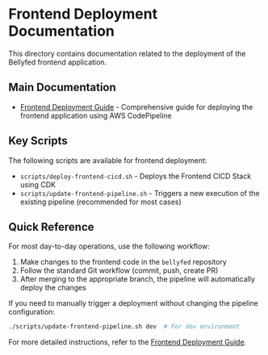 # Frontend Deployment Documentation

This directory contains documentation related to the deployment of the Bellyfed frontend application.

## Main Documentation

- [Frontend Deployment Guide](./frontend-deployment.md) - Comprehensive guide for deploying the frontend application using AWS CodePipeline

## Key Scripts

The following scripts are available for frontend deployment:

- `scripts/deploy-frontend-cicd.sh` - Deploys the Frontend CICD Stack using CDK
- `scripts/update-frontend-pipeline.sh` - Triggers a new execution of the existing pipeline (recommended for most cases)

## Quick Reference

For most day-to-day operations, use the following workflow:

1. Make changes to the frontend code in the `bellyfed` repository
2. Follow the standard Git workflow (commit, push, create PR)
3. After merging to the appropriate branch, the pipeline will automatically deploy the changes

If you need to manually trigger a deployment without changing the pipeline configuration:

```bash
./scripts/update-frontend-pipeline.sh dev  # For dev environment
```

For more detailed instructions, refer to the [Frontend Deployment Guide](./frontend-deployment.md).
